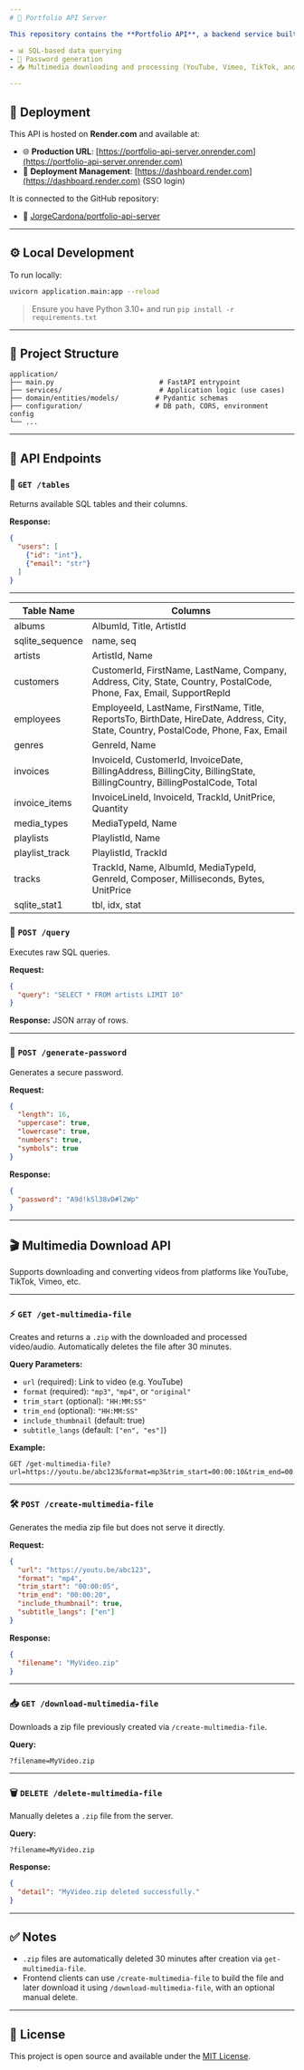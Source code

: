 ```yaml
---
# 📡 Portfolio API Server

This repository contains the **Portfolio API**, a backend service built with **FastAPI** to support:

- 📊 SQL-based data querying
- 🔐 Password generation
- 📥 Multimedia downloading and processing (YouTube, Vimeo, TikTok, and more)

---
```


## 🚀 Deployment

This API is hosted on **Render.com** and available at:

- 🌐 **Production URL**: [https://portfolio-api-server.onrender.com](https://portfolio-api-server.onrender.com)
- 🔧 **Deployment Management**: [https://dashboard.render.com](https://dashboard.render.com) (SSO login)

It is connected to the GitHub repository:

- 📁 [JorgeCardona/portfolio-api-server](https://github.com/JorgeCardona/portfolio-api-server)

---

## ⚙️ Local Development

To run locally:

```bash
uvicorn application.main:app --reload
````

> Ensure you have Python 3.10+ and run `pip install -r requirements.txt`

---

## 🧩 Project Structure

```
application/
├── main.py                          # FastAPI entrypoint
├── services/                        # Application logic (use cases)
├── domain/entities/models/         # Pydantic schemas
├── configuration/                  # DB path, CORS, environment config
└── ...
```

---

## 📖 API Endpoints

### 🔧 `GET /tables`

Returns available SQL tables and their columns.

**Response:**

```json
{
  "users": [
    {"id": "int"},
    {"email": "str"}
  ]
}
```

---

| Table Name      | Columns                                                                                                   |
|----------------|------------------------------------------------------------------------------------------------------------|
| albums          | AlbumId, Title, ArtistId                                                                                  |
| sqlite_sequence | name, seq                                                                                                  |
| artists         | ArtistId, Name                                                                                            |
| customers       | CustomerId, FirstName, LastName, Company, Address, City, State, Country, PostalCode, Phone, Fax, Email, SupportRepId |
| employees       | EmployeeId, LastName, FirstName, Title, ReportsTo, BirthDate, HireDate, Address, City, State, Country, PostalCode, Phone, Fax, Email |
| genres          | GenreId, Name                                                                                             |
| invoices        | InvoiceId, CustomerId, InvoiceDate, BillingAddress, BillingCity, BillingState, BillingCountry, BillingPostalCode, Total |
| invoice_items   | InvoiceLineId, InvoiceId, TrackId, UnitPrice, Quantity                                                    |
| media_types     | MediaTypeId, Name                                                                                         |
| playlists       | PlaylistId, Name                                                                                          |
| playlist_track  | PlaylistId, TrackId                                                                                       |
| tracks          | TrackId, Name, AlbumId, MediaTypeId, GenreId, Composer, Milliseconds, Bytes, UnitPrice                    |
| sqlite_stat1    | tbl, idx, stat                                                                                            |

### 🧮 `POST /query`

Executes raw SQL queries.

**Request:**

```json
{
  "query": "SELECT * FROM artists LIMIT 10"
}
```

**Response:** JSON array of rows.

---

### 🔐 `POST /generate-password`

Generates a secure password.

**Request:**

```json
{
  "length": 16,
  "uppercase": true,
  "lowercase": true,
  "numbers": true,
  "symbols": true
}
```

**Response:**

```json
{
  "password": "A9d!kSl38vD#l2Wp"
}
```

---

## 🎬 Multimedia Download API

Supports downloading and converting videos from platforms like YouTube, TikTok, Vimeo, etc.

---

### ⚡ `GET /get-multimedia-file`

Creates and returns a `.zip` with the downloaded and processed video/audio.
Automatically deletes the file after 30 minutes.

**Query Parameters:**

* `url` (required): Link to video (e.g. YouTube)
* `format` (required): `"mp3"`, `"mp4"`, or `"original"`
* `trim_start` (optional): `"HH:MM:SS"`
* `trim_end` (optional): `"HH:MM:SS"`
* `include_thumbnail` (default: true)
* `subtitle_langs` (default: `["en", "es"]`)

**Example:**

```
GET /get-multimedia-file?url=https://youtu.be/abc123&format=mp3&trim_start=00:00:10&trim_end=00:00:30
```

---

### 🛠 `POST /create-multimedia-file`

Generates the media zip file but does not serve it directly.

**Request:**

```json
{
  "url": "https://youtu.be/abc123",
  "format": "mp4",
  "trim_start": "00:00:05",
  "trim_end": "00:00:20",
  "include_thumbnail": true,
  "subtitle_langs": ["en"]
}
```

**Response:**

```json
{
  "filename": "MyVideo.zip"
}
```

---

### 📥 `GET /download-multimedia-file`

Downloads a zip file previously created via `/create-multimedia-file`.

**Query:**

```
?filename=MyVideo.zip
```

---

### 🗑️ `DELETE /delete-multimedia-file`

Manually deletes a `.zip` file from the server.

**Query:**

```
?filename=MyVideo.zip
```

**Response:**

```json
{
  "detail": "MyVideo.zip deleted successfully."
}
```

---

## ✅ Notes

* `.zip` files are automatically deleted 30 minutes after creation via `get-multimedia-file`.
* Frontend clients can use `/create-multimedia-file` to build the file and later download it using `/download-multimedia-file`, with an optional manual delete.

---

## 📂 License

This project is open source and available under the [MIT License](LICENSE).

```